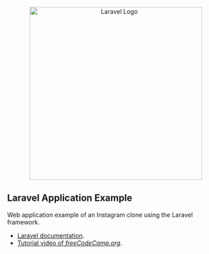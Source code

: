 <p align="center"><a href="https://laravel.com" target="_blank"><img src="https://raw.githubusercontent.com/laravel/art/master/logo-lockup/5%20SVG/2%20CMYK/1%20Full%20Color/laravel-logolockup-cmyk-red.svg" width="400" alt="Laravel Logo"></a></p>

## Laravel Application Example

Web application example of an Instagram clone using the Laravel framework.

- [Laravel documentation](https://laravel.com/docs/9.x).
- [Tutorial video of _freeCodeCamp.org_](https://youtu.be/ImtZ5yENzgE).